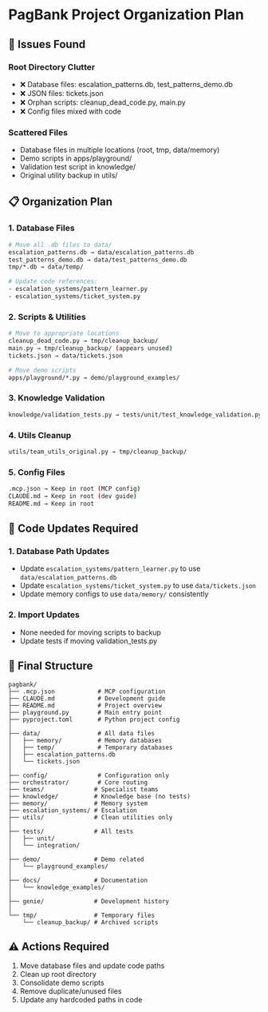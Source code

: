 # PagBank Project Organization Plan

## 🚨 Issues Found

### Root Directory Clutter
- ❌ Database files: escalation_patterns.db, test_patterns_demo.db
- ❌ JSON files: tickets.json
- ❌ Orphan scripts: cleanup_dead_code.py, main.py
- ❌ Config files mixed with code

### Scattered Files
- Database files in multiple locations (root, tmp, data/memory)
- Demo scripts in apps/playground/
- Validation test script in knowledge/
- Original utility backup in utils/

## 📋 Organization Plan

### 1. Database Files
```bash
# Move all .db files to data/
escalation_patterns.db → data/escalation_patterns.db
test_patterns_demo.db → data/test_patterns_demo.db
tmp/*.db → data/temp/

# Update code references:
- escalation_systems/pattern_learner.py
- escalation_systems/ticket_system.py
```

### 2. Scripts & Utilities
```bash
# Move to appropriate locations
cleanup_dead_code.py → tmp/cleanup_backup/
main.py → tmp/cleanup_backup/ (appears unused)
tickets.json → data/tickets.json

# Move demo scripts
apps/playground/*.py → demo/playground_examples/
```

### 3. Knowledge Validation
```bash
knowledge/validation_tests.py → tests/unit/test_knowledge_validation.py
```

### 4. Utils Cleanup
```bash
utils/team_utils_original.py → tmp/cleanup_backup/
```

### 5. Config Files
```bash
.mcp.json → Keep in root (MCP config)
CLAUDE.md → Keep in root (dev guide)
README.md → Keep in root
```

## 🔧 Code Updates Required

### 1. Database Path Updates
- Update `escalation_systems/pattern_learner.py` to use `data/escalation_patterns.db`
- Update `escalation_systems/ticket_system.py` to use `data/tickets.json`
- Update memory configs to use `data/memory/` consistently

### 2. Import Updates
- None needed for moving scripts to backup
- Update tests if moving validation_tests.py

## 📁 Final Structure

```
pagbank/
├── .mcp.json            # MCP configuration
├── CLAUDE.md            # Development guide
├── README.md            # Project overview
├── playground.py        # Main entry point
├── pyproject.toml       # Python project config
│
├── data/                # All data files
│   ├── memory/          # Memory databases
│   ├── temp/            # Temporary databases
│   ├── escalation_patterns.db
│   └── tickets.json
│
├── config/              # Configuration only
├── orchestrator/        # Core routing
├── teams/              # Specialist teams
├── knowledge/          # Knowledge base (no tests)
├── memory/             # Memory system
├── escalation_systems/ # Escalation
├── utils/              # Clean utilities only
│
├── tests/              # All tests
│   ├── unit/
│   └── integration/
│
├── demo/               # Demo related
│   └── playground_examples/
│
├── docs/               # Documentation
│   └── knowledge_examples/
│
├── genie/              # Development history
│
└── tmp/                # Temporary files
    └── cleanup_backup/ # Archived scripts
```

## ⚠️ Actions Required

1. Move database files and update code paths
2. Clean up root directory
3. Consolidate demo scripts
4. Remove duplicate/unused files
5. Update any hardcoded paths in code